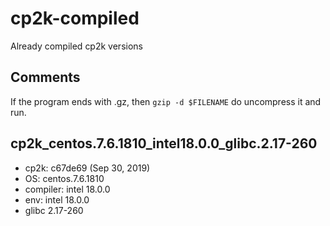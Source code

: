 # cp2k-compiled

Already compiled cp2k versions


## Comments

If the program ends with .gz, then `gzip -d $FILENAME` do uncompress it and run.



## cp2k_centos.7.6.1810_intel18.0.0_glibc.2.17-260

* cp2k: c67de69 (Sep 30, 2019)
* OS: centos.7.6.1810
* compiler: intel 18.0.0
* env: intel 18.0.0
* glibc 2.17-260

